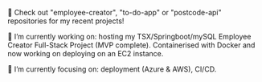 💖 Check out "employee-creator", "to-do-app" or "postcode-api" repositories for my recent projects!

🔭 I’m currently working on: hosting my TSX/Springboot/mySQL Employee Creator Full-Stack Project (MVP complete). Containerised with Docker and now working on deploying on an EC2 instance.

🌱 I’m currently focusing on: deployment (Azure & AWS), CI/CD. 

<!--
**kabirt7/kabirt7** is a ✨ _special_ ✨ repository because its `README.md` (this file) appears on your GitHub profile.

Here are some ideas to get you started:


- 🌱 I’m currently learning ...
- 👯 I’m looking to collaborate on ...
- 🤔 I’m looking for help with ...
- 💬 Ask me about ...
- 📫 How to reach me: ...
- 😄 Pronouns: ...
- ⚡ Fun fact: ...
-->
